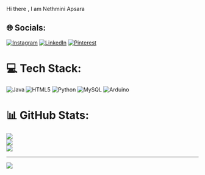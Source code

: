 Hi there , I am Nethmini Apsara
## 🌐 Socials:
[![Instagram](https://img.shields.io/badge/Instagram-%23E4405F.svg?logo=Instagram&logoColor=white)](https://instagram.com/https://www.instagram.com/_apzolo_/) [![LinkedIn](https://img.shields.io/badge/LinkedIn-%230077B5.svg?logo=linkedin&logoColor=white)](https://linkedin.com/in/https://www.linkedin.com/in/nethmini-apsara/) [![Pinterest](https://img.shields.io/badge/Pinterest-%23E60023.svg?logo=Pinterest&logoColor=white)](https://pinterest.com/https://www.pinterest.com/nethminiapsara2022/) 

# 💻 Tech Stack:
![Java](https://img.shields.io/badge/java-%23ED8B00.svg?style=for-the-badge&logo=openjdk&logoColor=white) ![HTML5](https://img.shields.io/badge/html5-%23E34F26.svg?style=for-the-badge&logo=html5&logoColor=white) ![Python](https://img.shields.io/badge/python-3670A0?style=for-the-badge&logo=python&logoColor=ffdd54) ![MySQL](https://img.shields.io/badge/mysql-%2300000f.svg?style=for-the-badge&logo=mysql&logoColor=white) ![Arduino](https://img.shields.io/badge/-Arduino-00979D?style=for-the-badge&logo=Arduino&logoColor=white)
# 📊 GitHub Stats:
![](https://github-readme-stats.vercel.app/api?username=nethmini22&theme=dark&hide_border=false&include_all_commits=false&count_private=false)<br/>
![](https://github-readme-streak-stats.herokuapp.com/?user=nethmini22&theme=dark&hide_border=false)<br/>
![](https://github-readme-stats.vercel.app/api/top-langs/?username=nethmini22&theme=dark&hide_border=false&include_all_commits=false&count_private=false&layout=compact)

---
[![](https://visitcount.itsvg.in/api?id=nethmini22&icon=0&color=0)](https://visitcount.itsvg.in)

<!-- Proudly created with GPRM ( https://gprm.itsvg.in ) -->
